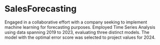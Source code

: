 # SalesForecasting
Engaged in a collaborative effort with a company seeking to implement machine learning for forecasting purposes. Employed Time Series Analysis using data spanning 2019 to 2023, evaluating three distinct models. The model with the optimal error score was selected to project values for 2024.

